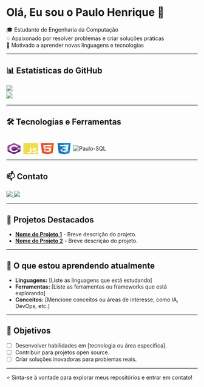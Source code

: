 # Olá, Eu sou o Paulo Henrique 👋

🎓 Estudante de Engenharia da Computação  
💡 Apaixonado por resolver problemas e criar soluções práticas  
🌱 Motivado a aprender novas linguagens e tecnologias  

---

## 📊 Estatísticas do GitHub

![](https://github-readme-stats.vercel.app/api?username=paulohenriques7&theme=tokyonight&hide_border=false&include_all_commits=true&count_private=false)<br/>
![](https://github-readme-stats.vercel.app/api/top-langs/?username=paulohenriques7&theme=tokyonight&hide_border=false&include_all_commits=true&count_private=false&layout=compact)

---

## 🛠️ Tecnologias e Ferramentas

<div style="display: inline_block"><br>
  <img align="center" alt="Paulo-Csharp" height="30" width="40" src="https://raw.githubusercontent.com/devicons/devicon/master/icons/csharp/csharp-original.svg">
  <img align="center" alt="Paulo-Js" height="30" width="40" src="https://raw.githubusercontent.com/devicons/devicon/master/icons/javascript/javascript-plain.svg">
  <img align="center" alt="Paulo-HTML" height="30" width="40" src="https://raw.githubusercontent.com/devicons/devicon/master/icons/html5/html5-original.svg">
  <img align="center" alt="Paulo-CSS" height="30" width="40" src="https://raw.githubusercontent.com/devicons/devicon/master/icons/css3/css3-original.svg">
  <img align="center" alt="Paulo-SQL" height="30" width="40" src="https://www.svgrepo.com/show/303229/microsoft-sql-server-logo.svg">
</div>

---

## 📫 Contato

<div>
  <a href="https://www.linkedin.com/in/paulo-henrique-alves-silva-08667a220" target="_blank">
    <img src="https://img.shields.io/badge/-LinkedIn-%230077B5?style=for-the-badge&logo=linkedin&logoColor=white" target="_blank">
  </a> 
  <a href="mailto:paulohalves.contato@gmail.com">
    <img src="https://img.shields.io/badge/Gmail-D14836?style=for-the-badge&logo=gmail&logoColor=white">
  </a>
</div>

---

## 🚀 Projetos Destacados

- **[Nome do Projeto 1](link-do-projeto)** - Breve descrição do projeto.  
- **[Nome do Projeto 2](link-do-projeto)** - Breve descrição do projeto.  

---

## 🌱 O que estou aprendendo atualmente

- **Linguagens:** [Liste as linguagens que está estudando]  
- **Ferramentas:** [Liste as ferramentas ou frameworks que está explorando]  
- **Conceitos:** [Mencione conceitos ou áreas de interesse, como IA, DevOps, etc.]  

---

## 📌 Objetivos

- [ ] Desenvolver habilidades em [tecnologia ou área específica].  
- [ ] Contribuir para projetos open source.  
- [ ] Criar soluções inovadoras para problemas reais.  

---

⭐️ Sinta-se à vontade para explorar meus repositórios e entrar em contato!
